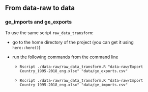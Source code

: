 ## From data-raw to data

### ge_imports and ge_exports
To use the same script `raw_data_transform`:

  - go to the home directory of the project (you can get it using `here::here()`)
  - run the following commands from the command line
  
      + `Rscript ./data-raw/raw_data_transform.R "data-raw/Export Country_1995-2018_eng.xlsx" "data/ge_exports.csv"`

      + `Rscript ./data-raw/raw_data_transform.R "data-raw/Import Country 1995-2018_eng.xlsx" "data/ge_imports.csv"`
